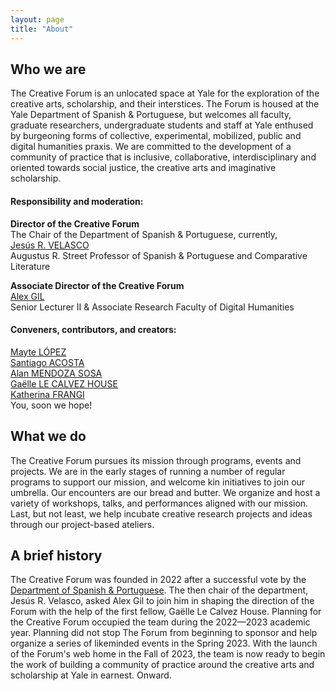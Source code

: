 ```yaml
---
layout: page
title: "About"
---
```


## Who we are

The Creative Forum is an unlocated space at Yale for the exploration of the creative arts, scholarship, and their interstices. The Forum is housed at the Yale Department of Spanish & Portuguese, but welcomes all faculty, graduate researchers, undergraduate students and staff at Yale enthused by burgeoning forms of collective, experimental, mobilized, public and digital humanities praxis. We are committed to the development of a community of practice that is inclusive, collaborative, interdisciplinary and oriented towards social justice, the creative arts and imaginative scholarship.

#### Responsibility and moderation:

**Director of the Creative Forum**  
The Chair of the Department of Spanish & Portuguese, currently,  
[Jesús R. VELASCO](https://span-port.yale.edu/people/jesus-velasco)  
Augustus R. Street Professor of Spanish & Portuguese and Comparative Literature

**Associate Director of the Creative Forum**  
[Alex GIL](https://span-port.yale.edu/people/alex-gil)  
Senior Lecturer II & Associate Research Faculty of Digital Humanities

#### Conveners, contributors, and creators:

[Mayte LÓPEZ](https://span-port.yale.edu/people/mayte-lopez)  
[Santiago ACOSTA](https://span-port.yale.edu/people/santiago-acosta)  
[Alan MENDOZA SOSA](https://span-port.yale.edu/people/alan-mendoza-sosa)  
[Gaëlle LE CALVEZ HOUSE](https://span-port.yale.edu/people/gaelle-le-calvez-house)  
[Katherina FRANGI](https://span-port.yale.edu/people/katherina-frangi)  
You, soon we hope!

## What we do

The Creative Forum pursues its mission through programs, events and projects. We are in the early stages of running a number of regular programs to support our mission, and welcome kin initiatives to join our umbrella. Our encounters are our bread and butter. We organize and host a variety of workshops, talks, and performances aligned with our mission. Last, but not least, we help incubate creative research projects and ideas through our project-based ateliers.

## A brief history

The Creative Forum was founded in 2022 after a successful vote by the [Department of Spanish & Portuguese](https://span-port.yale.edu). The then chair of the department, Jesús R. Velasco, asked Alex Gil to join him in shaping the direction of the Forum with the help of the first fellow, Gaëlle Le Calvez House. Planning for the Creative Forum occupied the team during the 2022—2023 academic year. Planning did not stop The Forum from beginning to sponsor and help organize a series of likeminded events in the Spring 2023. With the launch of the Forum's web home in the Fall of 2023, the team is now ready to begin the work of building a community of practice around the creative arts and scholarship at Yale in earnest. Onward.
